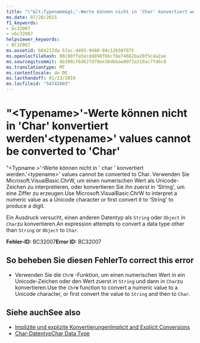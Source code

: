```yaml
---
title: "\"&lt;Typename&gt;'-Werte können nicht in 'Char' konvertiert werden"
ms.date: 07/20/2015
f1_keywords:
- bc32007
- vbc32007
helpviewer_keywords:
- BC32007
ms.assetid: b04212da-57ac-4493-9480-04c12b50f875
ms.openlocfilehash: 08c80ffa5ecdd898f6bcf8e74662ba20f5c4a2ae
ms.sourcegitcommit: 6b308cf6d627d78ee36dbbae8972a310ac7fd6c8
ms.translationtype: MT
ms.contentlocale: de-DE
ms.lasthandoff: 01/23/2019
ms.locfileid: "54742603"
---
```

# <a name="lttypenamegt-values-cannot-be-converted-to-char"></a><span data-ttu-id="79546-102">"&lt;Typename&gt;'-Werte können nicht in 'Char' konvertiert werden</span><span class="sxs-lookup"><span data-stu-id="79546-102">'&lt;typename&gt;' values cannot be converted to 'Char'</span></span>
<span data-ttu-id="79546-103">"\<Typname >'-Werte können nicht in ' char ' konvertiert werden.</span><span class="sxs-lookup"><span data-stu-id="79546-103">'\<typename>' values cannot be converted to Char.</span></span> <span data-ttu-id="79546-104">Verwenden Sie Microsoft.VisualBasic.ChrW, um einen numerischen Wert als Unicode-Zeichen zu interpretieren, oder konvertieren Sie ihn zuerst in 'String', um eine Ziffer zu erzeugen.</span><span class="sxs-lookup"><span data-stu-id="79546-104">Use Microsoft.VisualBasic.ChrW to interpret a numeric value as a Unicode character or first convert it to 'String' to produce a digit.</span></span>  
  
 <span data-ttu-id="79546-105">Ein Ausdruck versucht, einen anderen Datentyp als `String` oder `Object` in `Char`zu konvertieren.</span><span class="sxs-lookup"><span data-stu-id="79546-105">An expression attempts to convert a data type other than `String` or `Object` to `Char`.</span></span>  
  
 <span data-ttu-id="79546-106">**Fehler-ID:** BC32007</span><span class="sxs-lookup"><span data-stu-id="79546-106">**Error ID:** BC32007</span></span>  
  
## <a name="to-correct-this-error"></a><span data-ttu-id="79546-107">So beheben Sie diesen Fehler</span><span class="sxs-lookup"><span data-stu-id="79546-107">To correct this error</span></span>  
  
-   <span data-ttu-id="79546-108">Verwenden Sie die `ChrW` -Funktion, um einen numerischen Wert in ein Unicode-Zeichen oder den Wert zuerst in `String` und dann in `Char`zu konvertieren.</span><span class="sxs-lookup"><span data-stu-id="79546-108">Use the `ChrW` function to convert a numeric value to a Unicode character, or first convert the value to `String` and then to `Char`.</span></span>  
  
## <a name="see-also"></a><span data-ttu-id="79546-109">Siehe auch</span><span class="sxs-lookup"><span data-stu-id="79546-109">See also</span></span>

- [<span data-ttu-id="79546-110">Implizite und explizite Konvertierungen</span><span class="sxs-lookup"><span data-stu-id="79546-110">Implicit and Explicit Conversions</span></span>](../../visual-basic/programming-guide/language-features/data-types/implicit-and-explicit-conversions.md)
- [<span data-ttu-id="79546-111">Char-Datentyp</span><span class="sxs-lookup"><span data-stu-id="79546-111">Char Data Type</span></span>](../../visual-basic/language-reference/data-types/char-data-type.md)
